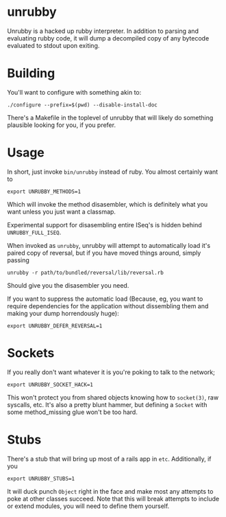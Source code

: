 unrubby
=======

Unrubby is a hacked up rubby interpreter. In addition to parsing and evaluating
rubby code, it will dump a decompiled copy of any bytecode evaluated to stdout
upon exiting.

Building
========

You'll want to configure with something akin to:

    ./configure --prefix=$(pwd) --disable-install-doc

There's a Makefile in the toplevel of unrubby that will likely do something
plausible looking for you, if you prefer.

Usage
=====

In short, just invoke `bin/unrubby` instead of ruby. You almost certainly want to

    export UNRUBBY_METHODS=1

Which will invoke the method disasembler, which is definitely what you want
unless you just want a classmap.

Experimental support for disasembling entire ISeq's is hidden behind
`UNRUBBY_FULL_ISEQ`.

When invoked as `unrubby`, unrubby will attempt to automatically load it's
paired copy of reversal, but if you have moved things around, simply passing

    unrubby -r path/to/bundled/reversal/lib/reversal.rb

Should give you the disasembler you need.

If you want to suppress the automatic load (Because, eg, you want to require
dependencies for the application without dissembling them and making your dump
horrendously huge):

    export UNRUBBY_DEFER_REVERSAL=1

Sockets
=======

If you really don't want whatever it is you're poking to talk to the network;

    export UNRUBBY_SOCKET_HACK=1

This won't protect you from shared objects knowing how to `socket(3)`, raw
syscalls, etc. It's also a pretty blunt hammer, but defining a `Socket` with
some method_missing glue won't be too hard.

Stubs
=====

There's a stub that will bring up most of a rails app in `etc`. Additionally, if you

    export UNRUBBY_STUBS=1

It will duck punch `Object` right in the face and make most any attempts to
poke at other classes succeed. Note that this will break attempts to include or
extend modules, you will need to define them yourself.
